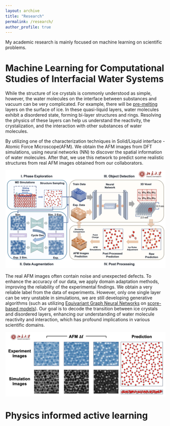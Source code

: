 ```yaml
---
layout: archive
title: "Research"
permalink: /research/
author_profile: true
---
```

My academic research is mainly focused on machine learning on scientific problems.


# Machine Learning for Computational Studies of Interfacial Water Systems

While the structure of ice crystals is commonly understood as simple, however, the water molecules on the interface between substances and vacuum can be very complicated. For example, there will be [pre-melting](https://www.nature.com/articles/s41570-019-0080-8) layers on the surface of ice. In these quasi-liquid layers, water molecules exhibit a disordered state, forming bi-layer structures and rings. Resolving the physics of these layers can help us understand the reactivity, the crystalization, and the interaction with other substances of water molecules.

By utilizing one of the characterization techniques in Solid/Liquid interface - Atomic Force Microscope(AFM). We obtain the AFM images from DFT simulations, using neural networks (NN) to discover the spatial information of water molecules. After that, we use this network to predict some realistic structures from real AFM images obtained from our collaborators.

![Research Workflow](../images/research_img1.jpg)

The real AFM images often contain noise and unexpected defects. To enhance the accuracy of our data, we apply domain adaptation methods, improving the reliability of the experimental findings. We obtain a very reliable label from the data of experiments. However, only one single layer can be very unstable in simulations, we are still developing generative algorithms (such as utilizing [Equivariant Graph Neural Networks](https://www.sciencedirect.com/science/article/abs/pii/S0950705122001289) on [score-based models](https://arxiv.org/abs/2011.13456)). Our goal is to decode the transition between ice crystals and disordered layers, enhancing our understanding of water molecule reactivity and interaction, which has profound implications in various scientific domains.

![Results](../images/research_img2.jpg)

# Physics informed active learning
